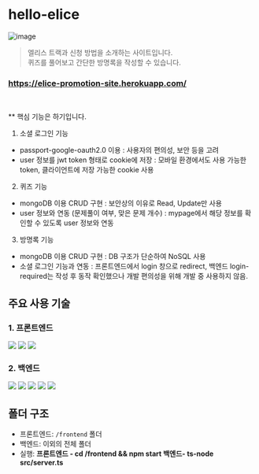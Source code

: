 # hello-elice

![image](https://user-images.githubusercontent.com/78011716/176823446-ec4354a2-5d00-433b-9123-0d4b2645d695.png)


> 엘리스 트랙과 신청 방법을 소개하는 사이트입니다. <br>
> 퀴즈를 풀어보고 간단한 방명록을 작성할 수 있습니다. <br />

### https://elice-promotion-site.herokuapp.com/

<br>

\*\* 핵심 기능은 하기입니다. <br>

1. 소셜 로그인 기능
- passport-google-oauth2.0 이용 : 사용자의 편의성, 보안 등을 고려
- user 정보를 jwt token 형태로 cookie에 저장 : 모바일 환경에서도 사용 가능한 token, 클라이언트에 저장 가능한 cookie 사용
2. 퀴즈 기능
- mongoDB 이용 CRUD 구현 : 보안상의 이유로 Read, Update만 사용
- user 정보와 연동 (문제풀이 여부, 맞은 문제 개수) : mypage에서 해당 정보를 확인할 수 있도록 user 정보와 연동
3. 방명록 기능
- mongoDB 이용 CRUD 구현 : DB 구조가 단순하여 NoSQL 사용
- 소셜 로그인 기능과 연동 : 프론트엔드에서 login 창으로 redirect, 백엔드 login-required는 작성 후 동작 확인했으나 개발 편의성을 위해 개발 중 사용하지 않음.

## 주요 사용 기술

### 1. 프론트엔드

<img src="https://img.shields.io/badge/React-61DAFB?style=flat-square&logo=React&logoColor=white"/> <img src="https://img.shields.io/badge/CSS3-1572B6?style=flat-square&logo=CSS3&logoColor=white"/> <img src="https://img.shields.io/badge/JavaScript-F7DF1E?style=flat-square&logo=JavaScript&logoColor=white"/>

### 2. 백엔드

<img src="https://img.shields.io/badge/Node.js-339933?style=flat-square&logo=Node.js&logoColor=white"/> <img src="https://img.shields.io/badge/express-000000?style=flat-square&logo=express&logoColor=white"/> <img src="https://img.shields.io/badge/MongoDB-47A248?style=flat-square&logo=MongoDB&logoColor=white"/> <img src="https://img.shields.io/badge/Heroku-430098?style=flat-square&logo=Heroku&logoColor=white"/> <img src="https://img.shields.io/badge/PM2-2B037A?style=flat-square&logo=PM2&logoColor=white"/>

## 폴더 구조

- 프론트엔드: `/frontend` 폴더
- 백엔드: 이외의 전체 폴더
- 실행: **프론트엔드 - cd /frontend && npm start 백엔드- ts-node src/server.ts**
